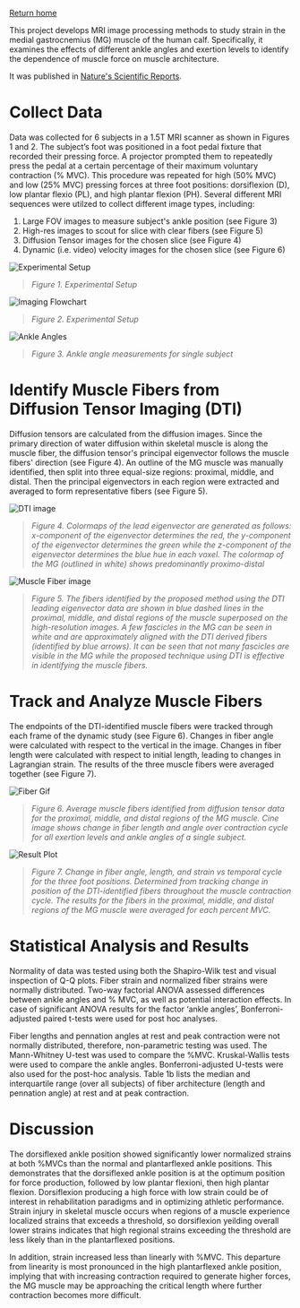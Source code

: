 [Return home](https://bcunnane.github.io/)

This project develops MRI image processing methods to study strain in the medial gastrocnemius (MG) muscle of the human calf. Specifically, it examines the effects of different ankle angles and exertion levels to identify the dependence of muscle force on muscle architecture.

It was published in [Nature's Scientific Reports](https://www.nature.com/articles/s41598-023-41127-z).

# Collect Data
Data was collected for 6 subjects in a 1.5T MRI scanner as shown in Figures 1 and 2. The subject’s foot was positioned in a foot pedal fixture that recorded their pressing force. A projector prompted them to repeatedly press the pedal at a certain percentage of their maximum voluntary contraction (% MVC). This procedure was repeated for high (50% MVC) and low (25% MVC) pressing forces at three foot positions: dorsiflexion (D), low plantar flexio (PL), and high plantar flexion (PH). Several different MRI sequences were utilzed to collect different image types, including:
1. Large FOV images to measure subject's ankle position (see Figure 3)
2. High-res images to scout for slice with clear fibers (see Figure 5)
3. Diffusion Tensor images for the chosen slice (see Figure 4)
4. Dynamic (i.e. video) velocity images for the chosen slice (see Figure 6)

![Experimental Setup](files/Research_experimental_setup.png)
> *Figure 1. Experimental Setup*

![Imaging Flowchart](files/Imaging_Flowchart.png)
> *Figure 2. Experimental Setup*

![Ankle Angles](files/Foot_Angles.png)
> *Figure 3. Ankle angle measurements for single subject*

# Identify Muscle Fibers from Diffusion Tensor Imaging (DTI)
Diffusion tensors are calculated from the diffusion images. Since the primary direction of water diffusion within skeletal muscle is along the muscle fiber, the diffusion tensor's principal eigenvector follows the muscle fibers' direction (see Figure 4). An outline of the MG muscle was manually identified, then split into three equal-size regions: proximal, middle, and distal. Then the principal eigenvectors in each region were extracted and averaged to form representative fibers (see Figure 5).

![DTI image](files/DTI_colormaps_with_outline.png)
> *Figure 4. Colormaps of the lead eigenvector are generated as follows: x-component of the eigenvector determines the red, the y-component of the eigenvector determines the green while the z-component of the eigenvector determines the blue hue in each voxel. The colormap of the MG (outlined in white) shows predominantly proximo-distal*

![Muscle Fiber image](files/Fibers.png)
> *Figure 5. The fibers identified by the proposed method using the DTI leading eigenvector data are shown in blue dashed lines in the proximal, middle, and distal regions of the muscle superposed on the high-resolution images. A few fascicles in the MG can be seen in white and are approximately aligned with the DTI derived fibers (identified by blue arrows). It can be seen that not many fascicles are visible in the MG while the proposed technique using DTI is effective in identifying the muscle fibers.*

# Track and Analyze Muscle Fibers
The endpoints of the DTI-identified muscle fibers were tracked through each frame of the dynamic study (see Figure 6). Changes in fiber angle were calculated with respect to the vertical in the image. Changes in fiber length were calculated with respect to initial length, leading to changes in Lagrangian strain. The results of the three muscle fibers were averaged together (see Figure 7). 

![Fiber Gif](files/Supplemental_Video.gif)
> *Figure 6. Average muscle fibers identified from diffusion tensor data for the proximal, middle, and distal regions of the MG muscle. Cine image shows change in fiber length and angle over contraction cycle for all exertion levels and ankle angles of a single subject.*

![Result Plot](files/Temporal_Plots.png)
> *Figure 7. Change in fiber angle, length, and strain vs temporal cycle for the three foot positions. Determined from tracking change in position of the DTI-identified fibers throughout the muscle contraction cycle. The results for the fibers in the proximal, middle, and distal regions of the MG muscle were averaged for each percent MVC.*

# Statistical Analysis and Results
Normality of data was tested using both the Shapiro-Wilk test and visual inspection of Q-Q plots. Fiber strain and normalized fiber strains were normally distributed.
Two-way factorial ANOVA assessed differences between ankle angles and % MVC, as well as potential interaction effects. In case of significant ANOVA results for the factor ‘ankle angles’, Bonferroni-adjusted paired t-tests were used for post hoc analyses.

Fiber lengths and pennation angles at rest and peak contraction were not normally distributed, therefore, non-parametric testing was used. The Mann-Whitney U-test was used to compare the %MVC. Kruskal-Wallis tests were used to compare the ankle angles. Bonferroni-adjusted U-tests were also used for the post-hoc analysis. Table 1b lists the median and interquartile range (over all subjects) of fiber architecture (length and pennation angle) at rest and at peak contraction.

# Discussion
The dorsiflexed ankle position showed significantly lower normalized strains at both %MVCs than the normal and plantarflexed ankle positions. This demonstrates that the dorsiflexed ankle position is at the optimum position for force production, followed by low plantar flexioni, then high plantar flexion. Dorsiflexion producing a high force with low strain could be of interest in rehabilitation paradigms and in optimizing athletic performance. Strain injury in skeletal muscle occurs when regions of a muscle experience localized strains that exceeds a threshold, so dorsiflexion yeilding overall lower strains indicates that high regional strains exceeding the threshold are less likely than in the plantarflexed positions.

In addition, strain increased less than linearly with %MVC. This departure from linearity is most pronounced in the high plantarflexed ankle position, implying that with increasing contraction required to generate higher forces, the MG muscle may be approaching the critical length where further contraction becomes more difficult.